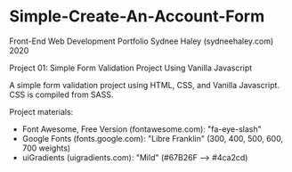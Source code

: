 # Simple-Create-An-Account-Form

Front-End Web Development Portfolio
Sydnee Haley (sydneehaley.com)
2020

Project 01: 
Simple Form Validation Project Using Vanilla Javascript 



A simple form validation project using HTML, CSS, and Vanilla Javascript. CSS is compiled from SASS. 

Project materials:

- Font Awesome, Free Version (fontawesome.com): "fa-eye-slash"
- Google Fonts (fonts.google.com): "Libre Franklin" (300, 400, 500, 600, 700 weights)
- uiGradients (uigradients.com): "Mild" (#67B26F --> #4ca2cd)

